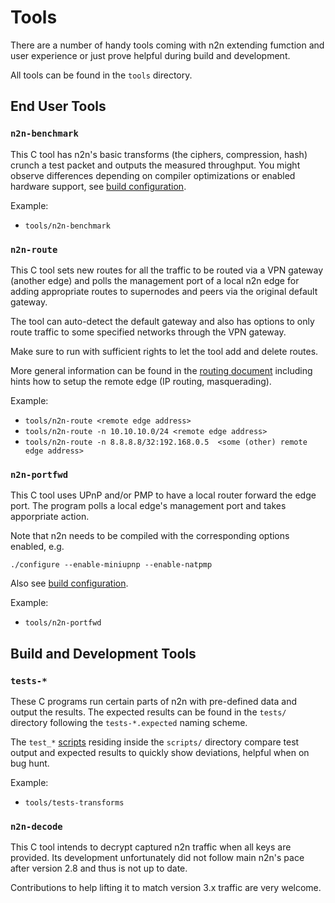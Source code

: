 # Tools

There are a number of handy tools coming with n2n extending fumction and
user experience or just prove helpful during build and development.

All tools can be found in the `tools` directory.

## End User Tools

### `n2n-benchmark`

This C tool has n2n's basic transforms (the ciphers, compression, hash)
crunch a test packet and outputs the measured throughput. You might observe
differences depending on compiler optimizations or enabled hardware support,
see [build configuration](BuildConfig.md).

Example:
- `tools/n2n-benchmark`

### `n2n-route`

This C tool sets new routes for all the traffic to be routed via a VPN gateway
(another edge) and polls the management port of a local n2n edge for adding
appropriate routes to supernodes and peers via the original default gateway.

The tool can auto-detect the default gateway and also has options to only route
traffic to some specified networks through the VPN gateway.

Make sure to run with sufficient rights to let the tool add and delete routes.

More general information can be found in the [routing document](Routing.md)
including hints how to setup the remote edge (IP routing, masquerading).

Example:
- `tools/n2n-route <remote edge address>`
- `tools/n2n-route -n 10.10.10.0/24 <remote edge address>`
- `tools/n2n-route -n 8.8.8.8/32:192.168.0.5  <some (other) remote edge address>`

### `n2n-portfwd`

This C tool uses UPnP and/or PMP to have a local router forward the edge port.
The program polls a local edge's management port and takes apporpriate action.

Note that n2n needs to be compiled with the corresponding options enabled, e.g.

```
./configure --enable-miniupnp --enable-natpmp
```

Also see [build configuration](BuildConfig.md).

Example:
- `tools/n2n-portfwd`


## Build and Development Tools

### `tests-*`

These C programs run certain parts of n2n with pre-defined data and output
the results. The expected results can be found in the `tests/` directory
following the `tests-*.expected` naming scheme.

The `test_*` [scripts](Scripts.md) residing inside the `scripts/` directory
compare test output and expected results to quickly show deviations, helpful
when on bug hunt.

Example:
- `tools/tests-transforms`

### `n2n-decode`

This C tool intends to decrypt captured n2n traffic when all keys are provided.
Its development unfortunately did not follow main n2n's pace after version 2.8 
and thus is not up to date.

Contributions to help lifting it to match version 3.x traffic are very welcome.

